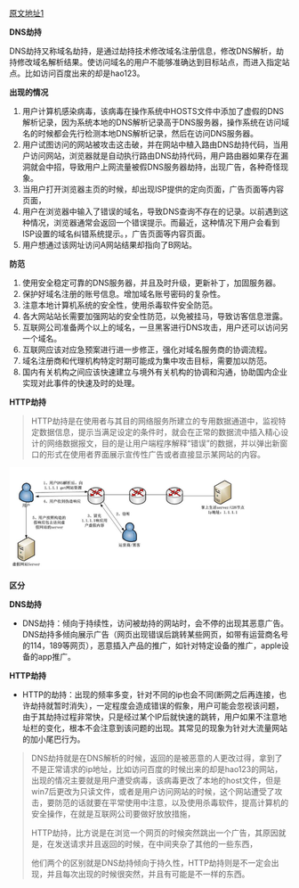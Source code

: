 [原文地址1](https://www.jianshu.com/p/1171fa84bed2)



**DNS劫持**

DNS劫持又称域名劫持，是通过劫持技术修改域名注册信息，修改DNS解析，劫持修改域名解析结果。使访问域名的用户不能够准确达到目标站点，而进入指定站点。比如访问百度出来的却是hao123。

**出现的情况**

1. 用户计算机感染病毒，该病毒在操作系统中HOSTS文件中添加了虚假的DNS解析记录，因为系统本地的DNS解析记录高于DNS服务器，操作系统在访问域名的时候都会先行检测本地DNS解析记录，然后在访问DNS服务器。
2. 用户试图访问的网站被攻击这击破，并在网站中植入路由DNS劫持代码，当用户访问网站，浏览器就是自动执行路由DNS劫持代码，用户路由器如果存在漏洞就会中招，导致用户上网流量被假DNS服务器劫持，出现广告，各种奇怪现象。
3. 当用户打开浏览器主页的时候，却出现ISP提供的定向页面，广告页面等内容页面，
4. 用户在浏览器中输入了错误的域名，导致DNS查询不存在的记录。以前遇到这种情况，浏览器通常会返回一个错误提示。而最近，这种情况下用户会看到ISP设置的域名纠错系统提示。，广告页面等内容页面。
5. 用户想通过该网址访问A网站结果却指向了B网站。

**防范**

1. 使用安全稳定可靠的DNS服务器，并且及时升级，更新补丁，加固服务器。
2. 保护好域名注册的账号信息。增加域名账号密码的复杂性。
3. 注意本地计算机系统的安全性，使用杀毒软件安全防范。
4. 各大网站站长需要加强网站的安全性防范，以免被挂马，导致访客信息泄露。
5. 互联网公司准备两个以上的域名，一旦黑客进行DNS攻击，用户还可以访问另一个域名。
6. 互联网应该对应急预案进行进一步修正，强化对域名服务商的协调流程。
7. 域名注册商和代理机构特定时期可能成为集中攻击目标，需要加以防范。
8. 国内有关机构之间应该快速建立与境外有关机构的协调和沟通，协助国内企业实现对此事件的快速及时的处理。

**HTTP劫持**

> HTTP劫持是在使用者与其目的网络服务所建立的专用数据通道中，监视特定数据信息，提示当满足设定的条件时，就会在正常的数据流中插入精心设计的网络数据报文，目的是让用户端程序解释“错误”的数据，并以弹出新窗口的形式在使用者界面展示宣传性广告或者直接显示某网站的内容。

![](58cf3d07a48e6.png)



**区分**

**DNS劫持**

- DNS劫持：倾向于持续性，访问被劫持的网站时，会不停的出现其恶意广告。DNS劫持多倾向展示广告（网页出现错误后跳转某些网页，如带有运营商名号的114，189等网页），恶意插入产品的推广，如针对特定设备的推广，apple设备的app推广。

**HTTP劫持**

- HTTP的劫持：出现的频率多变，针对不同的ip也会不同(断网之后再连接，也许劫持就暂时消失），一定程度会造成错误的假象，用户可能会忽视该问题，由于其劫持过程非常快，只是经过某个IP后就快速的跳转，用户如果不注意地址栏的变化，根本不会注意到该问题的出现。其常见的现象为针对大流量网站的加小尾巴行为。





> DNS劫持就是在DNS解析的时候，返回的是被恶意的人更改过得，拿到了不是正常请求的ip地址，比如访问百度的时候出来的却是hao123的网站，出现的情况主要就是用户遭受病毒，该病毒更改了本地的host文件，但是win7后更改为只读文件，或者是用户访问网站的时候，这个网站遭受了攻击，要防范的话就要在平常使用中注意，以及使用杀毒软件，提高计算机的安全操作，在就是互联网公司要做好放放措施，
>
> HTTP劫持，比方说是在浏览一个网页的时候突然跳出一个广告，其原因就是，在发送请求并且返回的时候，在中间夹杂了其他的一些东西，
>
> 他们两个的区别就是DNS劫持倾向于持久性，HTTP劫持则是不一定会出现，并且每次出现的时候很突然，并且有可能是不一样的东西。 

